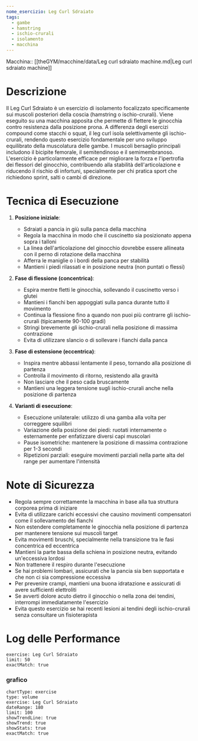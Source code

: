 ```yaml
---
nome_esercizio: Leg Curl Sdraiato
tags:
  - gambe
  - hamstring
  - ischio-crurali
  - isolamento
  - macchina
---
```


Macchina:: [[theGYM/macchine/data/Leg curl sdraiato machine.md|Leg curl sdraiato machine]]

# Descrizione

Il Leg Curl Sdraiato è un esercizio di isolamento focalizzato specificamente sui muscoli posteriori della coscia (hamstring o ischio-crurali). Viene eseguito su una macchina apposita che permette di flettere le ginocchia contro resistenza dalla posizione prona. A differenza degli esercizi compound come stacchi o squat, il leg curl isola selettivamente gli ischio-crurali, rendendo questo esercizio fondamentale per uno sviluppo equilibrato della muscolatura delle gambe. I muscoli bersaglio principali includono il bicipite femorale, il semitendinoso e il semimembranoso. L'esercizio è particolarmente efficace per migliorare la forza e l'ipertrofia dei flessori del ginocchio, contribuendo alla stabilità dell'articolazione e riducendo il rischio di infortuni, specialmente per chi pratica sport che richiedono sprint, salti o cambi di direzione.

# Tecnica di Esecuzione

1. **Posizione iniziale**:

   - Sdraiati a pancia in giù sulla panca della macchina
   - Regola la macchina in modo che il cuscinetto sia posizionato appena sopra i talloni
   - La linea dell'articolazione del ginocchio dovrebbe essere allineata con il perno di rotazione della macchina
   - Afferra le maniglie o i bordi della panca per stabilità
   - Mantieni i piedi rilassati e in posizione neutra (non puntati o flessi)

2. **Fase di flessione (concentrica)**:

   - Espira mentre fletti le ginocchia, sollevando il cuscinetto verso i glutei
   - Mantieni i fianchi ben appoggiati sulla panca durante tutto il movimento
   - Continua la flessione fino a quando non puoi più contrarre gli ischio-crurali (tipicamente 90-100 gradi)
   - Stringi brevemente gli ischio-crurali nella posizione di massima contrazione
   - Evita di utilizzare slancio o di sollevare i fianchi dalla panca

3. **Fase di estensione (eccentrica)**:

   - Inspira mentre abbassi lentamente il peso, tornando alla posizione di partenza
   - Controlla il movimento di ritorno, resistendo alla gravità
   - Non lasciare che il peso cada bruscamente
   - Mantieni una leggera tensione sugli ischio-crurali anche nella posizione di partenza

4. **Varianti di esecuzione**:
   - Esecuzione unilaterale: utilizzo di una gamba alla volta per correggere squilibri
   - Variazione della posizione dei piedi: ruotati internamente o esternamente per enfatizzare diversi capi muscolari
   - Pause isometriche: mantenere la posizione di massima contrazione per 1-3 secondi
   - Ripetizioni parziali: eseguire movimenti parziali nella parte alta del range per aumentare l'intensità

# Note di Sicurezza

- Regola sempre correttamente la macchina in base alla tua struttura corporea prima di iniziare
- Evita di utilizzare carichi eccessivi che causino movimenti compensatori come il sollevamento dei fianchi
- Non estendere completamente le ginocchia nella posizione di partenza per mantenere tensione sui muscoli target
- Evita movimenti bruschi, specialmente nella transizione tra le fasi concentrica ed eccentrica
- Mantieni la parte bassa della schiena in posizione neutra, evitando un'eccessiva lordosi
- Non trattenere il respiro durante l'esecuzione
- Se hai problemi lombari, assicurati che la pancia sia ben supportata e che non ci sia compressione eccessiva
- Per prevenire crampi, mantieni una buona idratazione e assicurati di avere sufficienti elettroliti
- Se avverti dolore acuto dietro il ginocchio o nella zona dei tendini, interrompi immediatamente l'esercizio
- Evita questo esercizio se hai recenti lesioni ai tendini degli ischio-crurali senza consultare un fisioterapista

# Log delle Performance

```workout-log
exercise: Leg Curl Sdraiato
limit: 50
exactMatch: true
```

### grafico

```workout-chart
chartType: exercise
type: volume
exercise: Leg Curl Sdraiato
dateRange: 180
limit: 100
showTrendLine: true
showTrend: true
showStats: true
exactMatch: true
```

